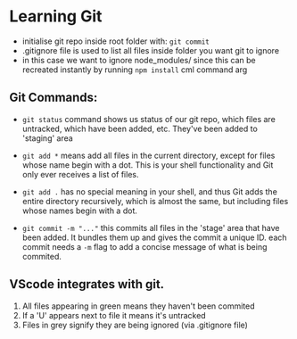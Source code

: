 # Learning Git
* initialise git repo inside root folder with: `git commit`
* .gitignore file is used to list all files inside folder you want git to ignore
* in this case we want to ignore node_modules/ since this can be recreated instantly by running `npm install` cml command arg

## Git Commands:
* `git status` command shows us status of our git repo, which files are untracked, which have been added, etc. They've been added to 'staging' area
* `git add *` means add all files in the current directory, except for files whose name begin with a dot. This is your shell functionality and Git only ever receives a list of files.

* `git add .` has no special meaning in your shell, and thus Git adds the entire directory recursively, which is almost the same, but including files whose names begin with a dot.

* `git commit -m "..."` this commits all files in the 'stage' area that have been added. It bundles them up and gives the commit a unique ID. each commit needs a `-m` flag to add a concise message of what is being commited.

## VScode integrates with git.
1. All files appearing in green means they haven't been commited
2. If a 'U' appears next to file it means it's untracked
3. Files in grey signify they are being ignored (via .gitignore file)